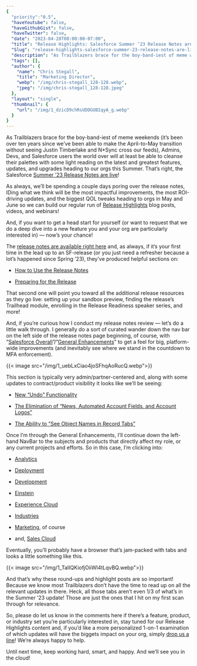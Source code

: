 ```yaml
---
{
  "priority":"0.5",
  "haveYoutube": false,
  "haveGithubGist": false,
  "haveTwitter": false,
  "date": "2023-04-28T08:00:00-07:00",
  "title": "Release Highlights: Salesforce Summer ’23 Release Notes are Live!",
  "Slug": "release-highlights-salesforce-summer-23-release-notes-are-live",
  "description": "As Trailblazers brace for the boy-band-iest of meme weekends (it’s been over ten years since we’ve been able to make the April-to-May…",
  "tags": [],
  "author": {
    "name": "Chris Stegall",
    "title": "Marketing Director",
    "webp": "/img/chris-stegall_128-128.webp",
    "jpeg": "/img/chris-stegall_128-128.jpeg"
  },
  "layout": "single",
  "thumbnail": {
    "url": "/img/1_dzicD9chRsUDDGUBIqyA_g.webp"
  }
}
---
```


As Trailblazers brace for the boy-band-iest of meme weekends (it’s been over ten years since we’ve been able to make the April-to-May transition without seeing Justin Timberlake and N*Sync cross our feeds), Admins, Devs, and Salesforce users the world over will at least be able to cleanse their palettes with some light reading on the latest and greatest features, updates, and upgrades heading to our orgs this Summer. That’s right, the Salesforce [Summer ’23 Release Notes are live](https://help.salesforce.com/s/articleView?id=release-notes.salesforce_release_notes.htm&release=244&type=5)!

As always, we’ll be spending a couple days poring over the release notes, IDing what we think will be the most impactful improvements, the most ROI-driving updates, and the biggest QOL tweaks heading to orgs in May and June so we can build our regular run of [Release Highlights](https://medium.com/creme-de-la-crm/releasehighlights/home) blog posts, videos, and webinars!

And, if you want to get a head start for yourself (or want to request that we do a deep dive into a new feature you and your org are particularly interested in) — now’s your chance!

The [release notes are available right here](https://help.salesforce.com/s/articleView?id=release-notes.salesforce_release_notes.htm&release=244&type=5) and, as always, if it’s your first time in the lead up to an SF-release (or you just need a refresher because a lot’s happened since Spring ’23), they’ve produced helpful sections on:

* [How to Use the Release Notes](https://help.salesforce.com/s/articleView?id=release-notes.rn_included_release_notes.htm&release=244&type=5)

* [Preparing for the Release](https://help.salesforce.com/s/articleView?id=release-notes.rn_other_resources.htm&release=244&type=5)

That second one will point you toward all the additional release resources as they go live: setting up your sandbox preview, finding the release’s Trailhead module, enrolling in the Release Readiness speaker series, and more!

And, if you’re curious how I conduct my release notes review — let’s do a little walk through. I generally do a sort of curated wander down the nav bar on the left side of the release notes page beginning, of course, with “[Salesforce Overall](https://help.salesforce.com/s/articleView?id=release-notes.rn_general.htm&release=244&type=5)”/”[General Enhancements](https://help.salesforce.com/s/articleView?id=release-notes.rn_general_enhancements.htm&language=en_US&release=244&type=5)” to get a feel for big, platform-wide improvements (and inevitably see where we stand in the countdown to MFA enforcement).

{{< image src="/img/1_uebLxCiao4joSFhqAoRucQ.webp">}}

This section is typically very admin/partner-centered and, along with some updates to contract/product visibility it looks like we’ll be seeing:

* [New “Undo” Functionality](https://help.salesforce.com/s/articleView?id=release-notes.rn_general_unsaved_changes.htm&release=244&type=5)

* [The Elimination of “News, Automated Account Fields, and Account Logos”](https://help.salesforce.com/s/articleView?id=release-notes.rn_account_features_news_retirement.htm&release=244&type=5)

* [The Ability to “See Object Names in Record Tabs”](https://help.salesforce.com/s/articleView?id=release-notes.rn_tab_name_object.htm&release=244&type=5)

Once I’m through the General Enhancements, I’ll continue down the left-hand NavBar to the subjects and products that directly affect my role, or any current projects and efforts. So in this case, I’m clicking into:

* [Analytics](https://help.salesforce.com/s/articleView?id=release-notes.rn_analytics.htm&language=en_US&release=244&type=5)

* [Deployment](https://help.salesforce.com/s/articleView?id=release-notes.rn_deployment.htm&release=244&type=5)

* [Development](https://help.salesforce.com/s/articleView?id=release-notes.rn_development.htm&release=244&type=5)

* [Einstein](https://help.salesforce.com/s/articleView?id=release-notes.rn_einstein.htm&release=244&type=5)

* [Experience Cloud](https://help.salesforce.com/s/articleView?id=release-notes.rn_experiences.htm&release=244&type=5)

* [Industries](https://help.salesforce.com/s/articleView?id=release-notes.rn_industries.htm&release=244&type=5)

* [Marketing](https://help.salesforce.com/s/articleView?id=release-notes.rn_marketing.htm&release=244&type=5), of course

* and, [Sales Cloud](https://help.salesforce.com/s/articleView?id=release-notes.rn_sales.htm&release=244&type=5)

Eventually, you’ll probably have a browser that’s jam-packed with tabs and looks a little something like this.

{{< image src="/img/1_TaIIQKiofjOiiWl4tLqvBQ.webp">}}

And that’s why these round-ups and highlight posts are so important! Because we know most Trailblazers don’t have the time to read up on all the relevant updates in there. Heck, all those tabs aren’t even 1/3 of what’s in the Summer ’23 update! Those are just the ones that I hit on my first scan through for relevance.

So, please do let us know in the comments here if there’s a feature, product, or industry set you’re particularly interested in, stay tuned for our Release Highlights content and, if you’d like a more personalized 1-on-1 examination of which updates will have the biggets impact on your org, simply [drop us a line](https://appexchange.salesforce.com/appxConsultingListingDetail?listingId=a0N30000001gF9jEAE)! We’re always happy to help.

Until next time, keep working hard, smart, and happy. And we’ll see you in the cloud!
